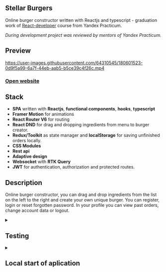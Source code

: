 ## Stellar Burgers

Online burger constructor written with Reactjs and typescript - graduation work of [React-developer](https://practicum.yandex.ru/react/) course from Yandex Practicum.

_During development project was reviewed by mentors of Yandex Practicum._

## Preview

https://user-images.githubusercontent.com/64310545/180601523-0d9f5a99-6a7f-44eb-aab5-b5ce39c4f26c.mp4

### [Open website](https://maslomeister.github.io/react-burger/)

## Stack

- **SPA** written with **Reactjs**, **functional components**, **hooks**, **typescript**
- **Framer Motion** for animations
- **React Router V6** for routing
- **React DND** for drag and dropping ingredients from menu to burger creator.
- **Redux/Toolkit** as state manager and **localStorage** for saving unfinished orders locally.
- **CSS Modules**
- **Rest api**
- **Adaptive design**
- **Websocket** with **RTK Query**
- **JWT** for authentication, authorization and protected routes.

## Description

Online burger constructor, you can drag and drop ingredients from the list on the left to the right and create your own unique burger.
You can register, login or reset forgotten password.
In your profile you can view past orders, change account data or logout.

<details>
<summary>
  
## Testing
</summary>

#### `npm run test`

Launch all unit tests

#### `E2E тесты`

In order for e2e test to work you need to create `cypress.env.json` in base directory of repo with following content:

```
{
	"email":"Your email that you used when registering",
	"password":"Your password that you used when registering",
}
```

Then do `npm start`

And after successful start of application run `npm run test:cypress`

</details>

<details>
<summary>
  
## Local start of aplication
</summary>
<br>

#### `git clone https://github.com/maslomeister/react-burger.git`

Clone the repository

#### `cd react-burger`

Navigate to the repository

#### `npm i`

Install all dependencies

#### `npm start` or `yarn start`

Start the application
Go to http://localhost:3000 to view the application

</details>
